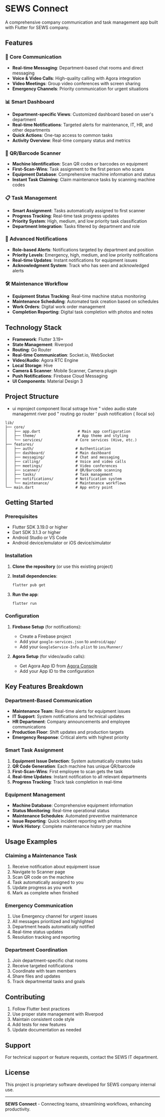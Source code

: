 # SEWS Connect

A comprehensive company communication and task management app built with Flutter for SEWS company.

## Features

### 🔧 **Core Communication**
- **Real-time Messaging**: Department-based chat rooms and direct messaging
- **Voice & Video Calls**: High-quality calling with Agora integration
- **Video Meetings**: Group video conferences with screen sharing
- **Emergency Channels**: Priority communication for urgent situations

### 📊 **Smart Dashboard**
- **Department-specific Views**: Customized dashboard based on user's department
- **Real-time Notifications**: Targeted alerts for maintenance, IT, HR, and other departments
- **Quick Actions**: One-tap access to common tasks
- **Activity Overview**: Real-time company status and metrics

### 📱 **QR/Barcode Scanner**
- **Machine Identification**: Scan QR codes or barcodes on equipment
- **First-Scan-Wins**: Task assignment to the first person who scans
- **Equipment Database**: Comprehensive machine information and status
- **Instant Task Claiming**: Claim maintenance tasks by scanning machine codes

### 📋 **Task Management**
- **Smart Assignment**: Tasks automatically assigned to first scanner
- **Progress Tracking**: Real-time task progress updates
- **Priority System**: High, medium, and low priority task classification
- **Department Integration**: Tasks filtered by department and role

### 🔔 **Advanced Notifications**
- **Role-based Alerts**: Notifications targeted by department and position
- **Priority Levels**: Emergency, high, medium, and low priority notifications
- **Real-time Updates**: Instant notifications for equipment issues
- **Acknowledgment System**: Track who has seen and acknowledged alerts

### 🛠️ **Maintenance Workflow**
- **Equipment Status Tracking**: Real-time machine status monitoring
- **Maintenance Scheduling**: Automated task creation based on schedules
- **Work Orders**: Digital work order management
- **Completion Reporting**: Digital task completion with photos and notes

## Technology Stack

- **Framework**: Flutter 3.19+
- **State Management**: Riverpod
- **Routing**: Go Router
- **Real-time Communication**: Socket.io, WebSocket
- **Video/Audio**: Agora RTC Engine
- **Local Storage**: Hive
- **Camera & Scanner**: Mobile Scanner, Camera plugin
- **Push Notifications**: Firebase Cloud Messaging
- **UI Components**: Material Design 3

## Project Structure
 - ui mproject component 
 llocal sotrage 
 hive " video audio state  managemnt 
river pod " routing go router  ' push notification { llocal so}
```
lib/
├── core/
│   ├── app.dart                 # Main app configuration
│   ├── theme/                   # App theme and styling
│   └── services/               # Core services (Hive, etc.)
├── features/
│   ├── auth/                   # Authentication
│   ├── dashboard/              # Main dashboard
│   ├── messaging/              # Chat and messaging
│   ├── calling/                # Voice and video calls
│   ├── meetings/               # Video conferences
│   ├── scanner/                # QR/Barcode scanning
│   ├── tasks/                  # Task management
│   ├── notifications/          # Notification system
│   └── maintenance/            # Maintenance workflows
└── main.dart                   # App entry point
```

## Getting Started

### Prerequisites
- Flutter SDK 3.19.0 or higher
- Dart SDK 3.1.3 or higher
- Android Studio or VS Code
- Android device/emulator or iOS device/simulator

### Installation

1. **Clone the repository** (or use this existing project)
2. **Install dependencies**:
   ```bash
   flutter pub get
   ```

3. **Run the app**:
   ```bash
   flutter run
   ```

### Configuration

1. **Firebase Setup** (for notifications):
   - Create a Firebase project
   - Add your `google-services.json` to `android/app/`
   - Add your `GoogleService-Info.plist` to `ios/Runner/`

2. **Agora Setup** (for video/audio calls):
   - Get Agora App ID from [Agora Console](https://console.agora.io/)
   - Add your App ID to the configuration

## Key Features Breakdown

### Department-Based Communication
- **Maintenance Team**: Real-time alerts for equipment issues
- **IT Support**: System notifications and technical updates  
- **HR Department**: Company announcements and employee communications
- **Production Floor**: Shift updates and production targets
- **Emergency Response**: Critical alerts with highest priority

### Smart Task Assignment
1. **Equipment Issue Detection**: System automatically creates tasks
2. **QR Code Generation**: Each machine has unique QR/barcode
3. **First-Scan-Wins**: First employee to scan gets the task
4. **Real-time Updates**: Instant notification to all relevant departments
5. **Progress Tracking**: Track task completion in real-time

### Equipment Management
- **Machine Database**: Comprehensive equipment information
- **Status Monitoring**: Real-time operational status
- **Maintenance Schedules**: Automated preventive maintenance
- **Issue Reporting**: Quick incident reporting with photos
- **Work History**: Complete maintenance history per machine

## Usage Examples

### Claiming a Maintenance Task
1. Receive notification about equipment issue
2. Navigate to Scanner page
3. Scan QR code on the machine
4. Task automatically assigned to you
5. Update progress as you work
6. Mark as complete when finished

### Emergency Communication
1. Use Emergency channel for urgent issues
2. All messages prioritized and highlighted
3. Department heads automatically notified
4. Real-time status updates
5. Resolution tracking and reporting

### Department Coordination
1. Join department-specific chat rooms
2. Receive targeted notifications
3. Coordinate with team members
4. Share files and updates
5. Track departmental tasks and goals

## Contributing

1. Follow Flutter best practices
2. Use proper state management with Riverpod
3. Maintain consistent code style
4. Add tests for new features
5. Update documentation as needed

## Support

For technical support or feature requests, contact the SEWS IT department.

## License

This project is proprietary software developed for SEWS company internal use.

---

**SEWS Connect** - Connecting teams, streamlining workflows, enhancing productivity.

